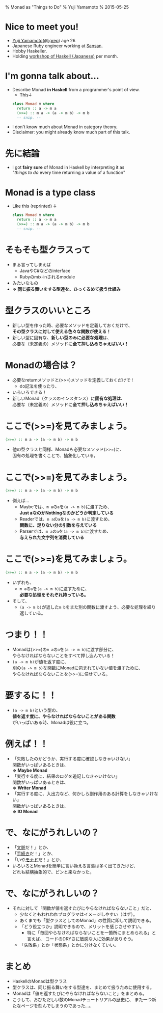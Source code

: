 % Monad as "Things to Do"
% Yuji Yamamoto
% 2015-05-25

# Nice to meet you!

- [Yuji Yamamoto](https://plus.google.com/u/0/+YujiYamamoto_igrep/about)([\@igrep](https://twitter.com/igrep)) age 26.
- Japanese Ruby engineer working at [Sansan](http://www.corp-sansan.com/).
- Hobby Haskeller.
- Holding [workshop of Haskell (Japanese)](http://connpass.com/series/754/) per month.

# I'm gonna talk about...

- Describe Monad **in Haskell** from a programmer's point of view.
    - This↓
    ```haskell
    class Monad m where
      return :: a -> m a
      (>>=) :: m a -> (a -> m b) -> m b
      -- snip. --
    ```
- I don't know much about Monad in category theory.
- Disclaimer: you might already know much part of this talk.

# 先に結論

- I got **fairy sure** of Monad in Haskell by interpreting it as \
  "*things to do* every time returning a value of a function"

# Monad is a type class

- Like this (reprinted) ↓

    ```haskell
    class Monad m where
      return :: a -> m a
      (>>=) :: m a -> (a -> m b) -> m b
      -- snip. --
    ```

# そもそも型クラスって

- まぁ言ってしまえば
    - JavaやC#などのinterface
    - Rubyのmix-inされるmodule
- みたいなもの
- **=\> 同じ振る舞いをする型達を、ひっくるめて扱う仕組み**

# 型クラスのいいところ

- 新しい型を作った時、必要なメソッドを定義しておくだけで、 \
  **その型クラスに対して使える色々な関数が使える！**
- 新しい型に固有な、**新しい型のみに必要な処理**は、 \
  必要な（未定義の）メソッドに**全て押し込めちゃえばいい！**

# Monadの場合は？

- 必要なreturnメソッドと(\>\>=)メソッドを定義しておくだけで！
    - do記法を使ったり、
- いろいろできる！
- 新しいMonad（クラスのインスタンス）に**固有な処理は**、 \
  必要な（未定義の）メソッドに**全て押し込めちゃえばいい！**

# ここで(\>\>=)を見てみましょう。

```haskell
(>>=) :: m a -> (a -> m b) -> m b
```

- 他の型クラスと同様、Monadも必要なメソッド(\>\>=)に、 \
  固有の処理を書くことで、抽象化している。

# ここで(\>\>=)を見てみましょう。

```haskell
(>>=) :: m a -> (a -> m b) -> m b
```

- 例えば...
    - Maybeでは、`m a`の`a`を`(a -> m b)`に渡すため、 \
      **Just aなのかNothingなのかどうか判定している**
    - Readerでは、`m a`の`a`を`(a -> m b)`に渡すため、 \
      **関数に、足りない分の引数を与えている**
    - Parserでは、`m a`の`a`を`(a -> m b)`に渡すため、 \
      **与えられた文字列を消費している**

# ここで(\>\>=)を見てみましょう。

```haskell
(>>=) :: m a -> (a -> m b) -> m b
```

- いずれも、
    - `m a`の`a`を`(a -> m b)`に渡すために、 \
      **必要な処理をそれぞれ持っている。**
- そして、
    - `(a -> m b)`が返した`m b`をまた別の関数に渡すよう、必要な処理を繰り返している。

# つまり！！

- Monadは(\>\>=)の`m a`の`a`を`(a -> m b)`に渡す部分に、 \
  やらなければならないことをすべて押し込んでいる！
- `(a -> m b)`が値を返す度に、 \
  別の`(a -> m b)`な関数にMonadに包まれていない値を渡すために、 \
  やらなければならないことを(\>\>=)に任せている。

# 要するに！！

- `(a -> m b)`という型の、 \
  **値を返す度に、やらなければならないことがある関数** \
  がいっぱいある時、Monadは役に立つ。

# 例えば！！

- 「失敗したのかどうか、実行する度に確認しなきゃいけない」 \
  関数がいっぱいあるときは、 \
  **=\> Maybe Monad**
- 「実行する度に、結果のログを追記しなきゃいけない」 \
  関数がいっぱいあるときは、 \
  **=\> Writer Monad**
- 「実行する度に、入出力など、何かしら副作用のある計算をしなきゃいけない」 \
  関数がいっぱいあるときは、 \
  **=\> IO Monad**

# で、なにがうれしいの？

- 「[文脈](http://d.hatena.ne.jp/kazu-yamamoto/20110413/1302683869)だ！」とか、
- 「[手続き](http://fumieval.hatenablog.com/entry/2013/06/05/182316)だ！」とか、
- 「いや[モナド](http://fumieval.hatenablog.com/entry/2013/06/28/224439)だ！」とか、
- いろいろとMonadを簡単に言い換える言葉は多く出てきたけど、 \
  どれも結構抽象的で、ピンと来なかった。

# で、なにがうれしいの？

- それに対して「関数が値を返すたびにやらなければならないこと」だと、
    - 少なくともわれわれプログラマはイメージしやすい（はず）。
    - あくまでも「型クラスとしてのMonad」の性質に即して説明できる。
    - 「どう役立つか」説明できるので、メリットを感じさせやすい。
        - 特に「毎回やらなければならないことを一箇所にまとめられる」と言えば、
          コードのDRYさに敏感な人に効果がありそう。
    - 「失敗系」とか「状態系」とかに分けなくていい。

# まとめ

- HaskellのMonadは型クラス
- 型クラスは、同じ振る舞いをする型達を、まとめて扱うために使用する。
- Monadは「値を返すたびにやらなければならないこと」をまとめる。
- こうして、おびただしい数のMonadチュートリアルの歴史に、
  また一つ新たなページを刻んでしまうのであった...。

